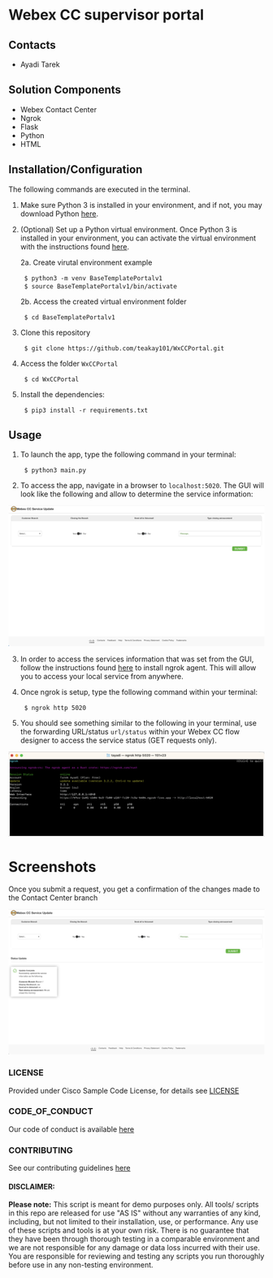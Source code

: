 # Webex CC supervisor portal

## Contacts
* Ayadi Tarek

## Solution Components
* Webex Contact Center
* Ngrok
* Flask
* Python
* HTML

## Installation/Configuration
The following commands are executed in the terminal.

1. Make sure Python 3 is installed in your environment, and if not, you may download Python [here](https://www.python.org/downloads/). 

2. (Optional) Set up a Python virtual environment. Once Python 3 is installed in your environment, you can activate the virtual environment with the instructions found [here](https://docs.python.org/3/tutorial/venv.html). 

    2a. Create virutal environment example
    
        $ python3 -m venv BaseTemplatePortalv1
        $ source BaseTemplatePortalv1/bin/activate

    2b. Access the created virtual environment folder

        $ cd BaseTemplatePortalv1

3. Clone this repository

        $ git clone https://github.com/teakay101/WxCCPortal.git


4. Access the folder `WxCCPortal`

        $ cd WxCCPortal

5. Install the dependencies:

        $ pip3 install -r requirements.txt

## Usage
1. To launch the app, type the following command in your terminal:

        $ python3 main.py

2. To access the app, navigate in a browser to `localhost:5020`. The GUI will look like the following and allow to determine the service information: 

![/IMAGES/GUI.png](/IMAGES/GUI.png)

3. In order to access the services information that was set from the GUI, follow the instructions found [here](https://ngrok.com/docs/getting-started/) to install ngrok agent. This will allow you to access your local service from anywhere. 

4. Once ngrok is setup, type the following command within your terminal:

        $ ngrok http 5020

5. You should see something similar to the following in your terminal, use the forwarding URL/status `url/status` within your Webex CC flow designer to access the service status (GET requests only).

![/IMAGES/ngrok.png](/IMAGES/ngrok.png)

#



# Screenshots

Once you submit a request, you get a confirmation of the changes made to the Contact Center branch

![/IMAGES/0image.png](/IMAGES/SubmittedClosure.png)

### LICENSE

Provided under Cisco Sample Code License, for details see [LICENSE](LICENSE.md)

### CODE_OF_CONDUCT

Our code of conduct is available [here](CODE_OF_CONDUCT.md)

### CONTRIBUTING

See our contributing guidelines [here](CONTRIBUTING.md)

#### DISCLAIMER:
<b>Please note:</b> This script is meant for demo purposes only. All tools/ scripts in this repo are released for use "AS IS" without any warranties of any kind, including, but not limited to their installation, use, or performance. Any use of these scripts and tools is at your own risk. There is no guarantee that they have been through thorough testing in a comparable environment and we are not responsible for any damage or data loss incurred with their use.
You are responsible for reviewing and testing any scripts you run thoroughly before use in any non-testing environment.
